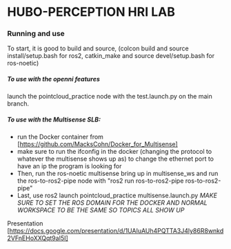 # HUBO-PERCEPTION HRI LAB
### Running and use
To start, it is good to build and source, (colcon build and source install/setup.bash for ros2, catkin_make and source devel/setup.bash for ros-noetic)

##### To use with the openni features
launch the pointcloud_practice node with the test.launch.py on the main branch.

##### To use with the Multisense SLB: 
* run the Docker container from [https://github.com/MacksCohn/Docker_for_Multisense]
* make sure to run the ifconfig in the docker (changing the protocol to whatever the multisense shows up as) to change the ethernet port to have an ip the program is looking for
* Then, run the ros-noetic multisense bring up in multisense_ws and run the ros-to-ros2-pipe node with "ros2 run ros-to-ros2-pipe ros-to-ros2-pipe"
* Last, use ros2 launch pointcloud_practice multisense.launch.py
*MAKE SURE TO SET THE ROS DOMAIN FOR THE DOCKER AND NORMAL WORKSPACE TO BE THE SAME SO TOPICS ALL SHOW UP*

Presentation [https://docs.google.com/presentation/d/1UAIuAUh4PQTTA3J4ly86R8wnkd2VFnEHoXXQqt9aI5I]
